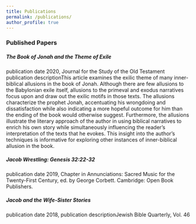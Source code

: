 ```yaml
---
title: Publications
permalink: /publications/
author_profile: true
---
```


### Published Papers

##### *The Book of Jonah and the Theme of Exile*
publication date 2020, Journal for the Study of the Old Testament
publication descriptionThis article examines the exilic theme of many inner-biblical allusions in the book of Jonah. Although there are few allusions to the Babylonian exile itself, allusions to the primeval and exodus narratives focus upon and draw out the exilic motifs in those texts. The allusions characterize the prophet Jonah, accentuating his wrongdoing and dissatisfaction while also indicating a more hopeful outcome for him than the ending of the book would otherwise suggest. Furthermore, the allusions illustrate the literary approach of the author in using biblical narratives to enrich his own story while simultaneously influencing the reader’s interpretation of the texts that he evokes. This insight into the author’s techniques is informative for exploring other instances of inner-biblical allusion in the book.



##### *Jacob Wrestling: Genesis 32:22-32* 
publication date 2019, Chapter in Annunciations: Sacred Music for the Twenty-First Century, ed. by George Corbett. Cambridge: Open Book Publishers.



##### *Jacob and the Wife-Sister Stories* 
publication date 2018,  publication descriptionJewish Bible Quarterly, Vol. 46
